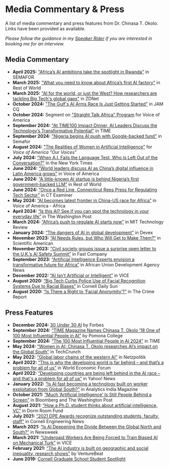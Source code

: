 # Media Commentary & Press
A list of media commentary and press features from Dr. Chinasa T. Okolo. Links have been provided as available.

_Please follow the guidance in my [Speaker Rider](https://github.com/chinasaokolo/MediaKit/blob/main/speaker-rider.md) if you are interested in booking me for an interview._


## Media Commentary
* **April 2025:** ["Africa’s AI ambitions take the spotlight in Rwanda"](https://www.semafor.com/article/04/02/2025/africas-ai-ambitions-take-the-spotlight-in-rwanda) in SEMAFOR
* **March 2025:** ["What you need to know about Africa’s first AI factory"](https://restofworld.org/2025/nvidia-africa-ai-factory/) in Rest of World
* **March 2025:** ["AI for the world, or just the West? How researchers are tackling Big Tech's global gaps"](https://www.zdnet.com/article/ai-for-the-world-or-just-the-west-how-researchers-are-tackling-big-techs-global-gaps/) in ZDNet
* **October 2024:** ["The Gulf's AI Arms Race Is Just Getting Started"](https://www.jamcq.com/p/the-gulfs-ai-arms-race-is-just-getting) in JAM CQ
* **October 2024:** Segment on ["Straight Talk Africa" Program](https://www.voaafrica.com/a/7836268.html) for Voice of America
* **September 2024:** ["At TIME100 Impact Dinner, AI Leaders Discuss the Technology’s Transformative Potential"](https://time.com/7021119/time100-impact-dinner-ai-transformative-potential-kurzweil-okolo-kelly-kumar/) in TIME
* **September 2024:** ["Nigeria begins AI push with Google-backed fund"](https://www.semafor.com/article/09/12/2024/nigeria-begins-ai-push-with-google-backed-fund) in Semafor
* **August 2024:** ["The Realities of Women in Artificial Intelligence"](https://www.voaafrica.com/a/7765549.html) for _Voice of America "Our Voices"_
* **July 2024:** [“When A.I. Fails the Language Test, Who Is Left Out of the Conversation?”](https://www.nytimes.com/2024/07/26/technology/ai-language-gap.html) in the New York Times
* **June 2024:** [“World leaders discuss AI as China’s digital influence in Latin America grows”](https://www.voanews.com/a/world-leaders-discuss-ai-as-china-s-digital-influence-in-latin-america-grows-/7656592.html) in Voice of America
* **June 2024:** [“A little-known AI startup is behind Nigeria’s first government-backed LLM”](https://restofworld.org/2024/nigeria-awarri-ai-startup-llm/) in Rest of World
* **June 2024:** [“Once a Red Line, Connecticut Reps Press for Regulating Tech Sector”](https://ctexaminer.com/2024/06/03/once-a-red-line-connecticut-reps-press-for-regulating-tech-sector/) in CT Examiner
* **May 2024:** [“AI becomes latest frontier in China-US race for Africa”](https://www.voanews.com/a/ai-becomes-latest-frontier-in-china-us-race-for-africa/7605069.html) in Voice of America - Africa 
* **April 2024:** [“Is this AI? See if you can spot the technology in your everyday life”](https://www.washingtonpost.com/technology/interactive/2024/what-is-ai/) in The Washington Post 
* **March 2024:** [“Africa’s push to regulate AI starts now”](https://www.technologyreview.com/2024/03/15/1089844/africa-ai-artificial-intelligence-regulation-au-policy/) in MIT Technology Review 
* **January 2024:** [“The dangers of AI in global development”](https://www.devex.com/news/the-dangers-of-ai-in-global-development-106798) in Devex 
* **November 2023:** [“AI Needs Rules, but Who Will Get to Make Them?”](https://www.scientificamerican.com/article/who-actually-gets-to-make-the-rules-about-ai/) in Scientific American 
* **November 2023:** [“Civil society groups issue a surprise open letter to the U.K.’s AI Safety Summit”](https://www.fastcompany.com/90976518/civil-society-groups-open-letter-uk-ai-safety-summit) in Fast Company
* **September 2023:** [“Artificial Intelligence Experts envision a transformative future for Africa”](https://www.nepad.org/news/artificial-intelligence-experts-envision-transformative-future-africa) in African Union Development Agency News
* **December 2022:** [“AI Isn’t Artificial or Intelligent”](https://www.vice.com/en/article/wxnaqz/ai-isnt-artificial-or-intelligent) in VICE
* **August 2020:** [“Big Tech Curbs Police Use of Facial Recognition Systems Due to Racial Biases”](https://cornellsun.com/2020/08/02/big-tech-curbs-police-use-of-facial-recognition-systems-due-to-racial-biases/) in Cornell Daily Sun 
* **August 2020:** [“Is There a Right to ‘Facial Anonymity’?”](https://thecrimereport.org/2020/08/03/is-there-a-right-to-facial-anonymity/) in The Crime Report 


## Press Features
* **December 2024:** [30 Under 30 AI](https://www.forbes.com/30-under-30/2025/ai) by Forbes
* **September 2024:** [“TIME Magazine Names Chinasa T. Okolo ’18 One of 100 Most Influential People in AI”](https://www.pomona.edu/news/2024/09/16-time-magazine-names-chinasa-t-okolo-18-one-100-most-influential-people-ai) by Pomona College
* **September 2024:** [“The 100 Most Influential People in AI 2024”](https://time.com/7012894/chinasa-t-okolo/) in TIME
* **May 2024:** [“Women in AI: Chinasa T. Okolo researches AI’s impact on the Global South”](https://techcrunch.com/2024/05/24/women-in-ai-chinasa-t-okolo-researches-ais-impact-on-the-global-south/?) in TechCrunch
* **May 2022:** [“Global labor chains of the western AI”](https://netzpolitik.org/2022/series-on-digital-colonialism-global-labor-chains-of-the-western-ai/) in Netzpolitik
* **April 2022:** [“This is why the developing world is far behind – and that’s a problem for all of us”](https://www.weforum.org/agenda/2022/04/developing-countries-are-being-left-behind-in-the-ai-race-and-that-s-a-problem-for-all-of-us/) in World Economic Forum 
* **April 2022:** [“Developing countries are being left behind in the AI race – and that's a problem for all of us”](https://uk.news.yahoo.com/developing-countries-being-left-behind-114724193.html?guccounter=1) in Yahoo! News 
* **January 2022:** [“Is AI fast becoming a technology built on worker exploitation from Global South?”](http://analyticsindiamag.com/is-ai-fast-becoming-a-technology-built-on-worker-exploitation-from-global-south/) in Analytics India Magazine 
* **October 2021:** [“Much ‘Artificial Intelligence’ Is Still People Behind a Screen”](https://www.bloomberg.com/opinion/articles/2021-10-13/how-good-is-ai-much-artificial-intelligence-is-still-people-behind-a-screen) in Bloomberg and The Washington Post 
* **August 2021:** [“How a Ph.D. student thinks about artificial intelligence, VC”](https://blog.dormroomfund.com/post/how-a-ph-d-student-thinks-about-artificial-intelligence-vc) in Dorm Room Fund
* **July 2021:** [“2021 DPE Awards recognize outstanding students, faculty, staff”](https://www.engineering.cornell.edu/news/2021-dpe-awards-recognize-outstanding-students-faculty-staff) in Cornell Engineering News 
* **March 2021:** [“Is AI Deepening the Divide Between the Global North and South?”](https://www.newsweek.com/ai-deepening-divide-between-global-north-south-opinion-1574141) in Newsweek
* **March 2021:** [“Underpaid Workers Are Being Forced to Train Biased AI on Mechanical Turk”](https://www.vice.com/en/article/88apnv/underpaid-workers-are-being-forced-to-train-biased-ai-on-mechanical-turk) in VICE 
* **February 2021:** [“The AI industry is built on geographic and social inequality, research shows”](https://venturebeat.com/business/the-ai-industry-is-built-on-geographic-and-social-inequality-research-shows/) by VentureBeat 
* **June 2019:** [Cornell Graduate School Student Spotlight](https://gradschool.cornell.edu/spotlights/student-spotlight-chinasa-okolo/) 
